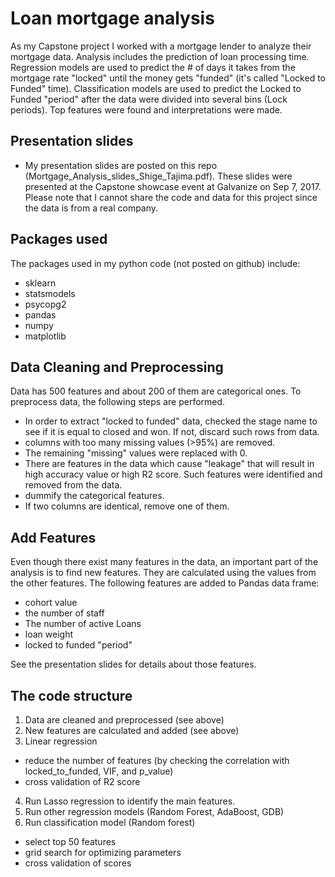 # Loan mortgage analysis
As my Capstone project I worked with a mortgage lender to analyze their mortgage data.
Analysis includes the prediction of loan processing time.
Regression models are used to predict the # of days it takes
from the mortgage rate "locked" until the money gets "funded"
(it's called "Locked to Funded" time).
Classification models are used to predict the Locked to Funded "period"
after the data were divided into several bins (Lock periods).
Top features were found and interpretations were made.

## Presentation slides
* My presentation slides are posted on this repo (Mortgage_Analysis_slides_Shige_Tajima.pdf). These slides were presented at the Capstone showcase event at Galvanize on Sep 7, 2017. Please note that I cannot share the code and data for this project since the data is from a real company.

## Packages used
The packages used in my python code (not posted on github) include:
* sklearn
* statsmodels
* psycopg2
* pandas
* numpy
* matplotlib

## Data Cleaning and Preprocessing
Data has 500 features and about 200 of them are categorical ones. To preprocess data, the following steps are performed.

* In order to extract "locked to funded" data, checked the stage name to see if it is equal to closed and won. If not, discard such rows from data.
* columns with too many missing values (>95%) are removed.
* The remaining "missing" values were replaced with 0.
* There are features in the data which cause "leakage" that will result in high accuracy value or high R2 score. Such features were identified and removed from the data.
* dummify the categorical features.
* If two columns are identical, remove one of them.

## Add Features
Even though there exist many features in the data, an important part of the analysis is to find new features. They are calculated using the values from the other features. The following features are added to Pandas data frame:
  * cohort value
  * the number of staff
  * The number of active Loans
  * loan weight
  * locked to funded "period"

See the presentation slides for details about those features.

## The code structure
1. Data are cleaned and preprocessed (see above)
2. New features are calculated and added (see above)
3. Linear regression
  * reduce the number of features (by checking the correlation with locked_to_funded, VIF, and p_value)
  * cross validation of R2 score
4. Run Lasso regression to identify the main features.
5. Run other regression models (Random Forest, AdaBoost, GDB)
6. Run classification model (Random forest)
  * select top 50 features
  * grid search for optimizing parameters
  * cross validation of scores
